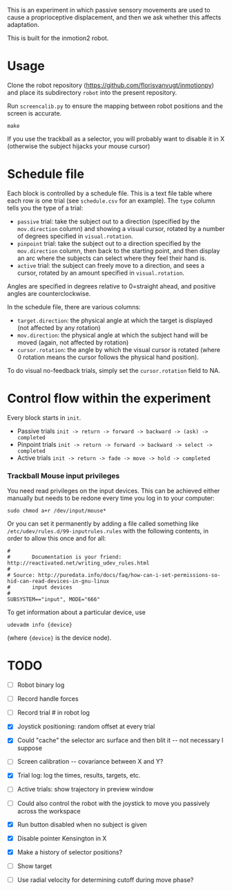 

This is an experiment in which passive sensory movements are used to cause a proprioceptive displacement, and then we ask whether this affects adaptation.

This is built for the inmotion2 robot.


# Usage

Clone the robot repository (https://github.com/florisvanvugt/inmotionpy) and place its  subdirectory `robot` into the present repository.

Run `screencalib.py` to ensure the mapping between robot positions and the screen is accurate.

`make`


If you use the trackball as a selector, you will probably want to disable it in X (otherwise the subject hijacks your mouse cursor)



# Schedule file

Each block is controlled by a schedule file. This is a text file table where each row is one trial (see `schedule.csv` for an example).
The `type` column tells you the type of a trial:
   * `passive` trial: take the subject out to a direction (specified by the `mov.direction` column) and showing a visual cursor, rotated by a number of degrees specified in `visual.rotation`.
   * `pinpoint` trial: take the subject out to a direction specified by the `mov.direction` column, then back to the starting point, and then display an arc where the subjects can select where they feel their hand is.
   * `active` trial: the subject can freely move to a direction, and sees a cursor, rotated by an amount specified in `visual.rotation`.
   
   
Angles are specified in degrees relative to 0=straight ahead, and positive angles are counterclockwise.

In the schedule file, there are various columns:
   * `target.direction`: the physical angle at which the target is displayed (not affected by any rotation)
   * `mov.direction`: the physical angle at which the subject hand will be moved (again, not affected by rotation)
   * `cursor.rotation`: the angle by which the visual cursor is rotated (where 0 rotation means the cursor follows the physical hand position).

To do visual no-feedback trials, simply set the `cursor.rotation` field to NA.



# Control flow within the experiment

Every block starts in `init`.

  * Passive trials `init -> return -> forward -> backward -> (ask) -> completed`
  * Pinpoint trials `init -> return -> forward -> backward -> select -> completed`
  * Active trials `init -> return -> fade -> move -> hold -> completed`






### Trackball Mouse input privileges
You need read privileges on the input devices.
This can be achieved either manually but needs to be redone every time you log in to your computer:

```
sudo chmod a+r /dev/input/mouse*
```

Or you can set it permanently by adding a file called something like `/etc/udev/rules.d/99-inputrules.rules` with the following contents, in order to allow this once and for all:

```
#
#       Documentation is your friend: http://reactivated.net/writing_udev_rules.html
#
# Source: http://puredata.info/docs/faq/how-can-i-set-permissions-so-hid-can-read-devices-in-gnu-linux
#       input devices
#
SUBSYSTEM=="input", MODE="666"
```

To get information about a particular device, use

```
udevadm info {device}
```

(where `{device}` is the device node).






# TODO
- [ ] Robot binary log
- [ ] Record handle forces
- [ ] Record trial # in robot log
- [x] Joystick positioning: random offset at every trial

- [x] Could "cache" the selector arc surface and then blit it -- not necessary I suppose
- [ ] Screen calibration -- covariance between X and Y?
- [x] Trial log: log the times, results, targets, etc.

- [ ] Active trials: show trajectory in preview window

- [ ] Could also control the robot with the joystick to move you passively across the workspace

- [x] Run button disabled when no subject is given
- [x] Disable pointer Kensington in X

- [x] Make a history of selector positions?
- [ ] Show target

- [ ] Use radial velocity for determining cutoff during move phase?


